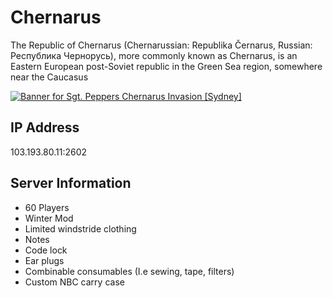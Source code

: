 # Chernarus

The Republic of Chernarus (Chernarussian: Republika Černarus, Russian: Республика Чернорусь), more commonly known as Chernarus, is an Eastern European post-Soviet republic in the Green Sea region, somewhere near the Caucasus

[![Banner for Sgt. Peppers Chernarus Invasion [Sydney]](https://cdn.battlemetrics.com/b/horizontal500x80px/26415831.png?foreground=%23EEEEEE&background=%23222222&lines=%23333333&linkColor=%231185ec&chartColor=%23FF0700)](https://www.battlemetrics.com/servers/dayz/26415831)

## IP Address
103.193.80.11:2602

## Server Information
- 60 Players
- Winter Mod
- Limited windstride clothing
- Notes
- Code lock
- Ear plugs
- Combinable consumables (I.e sewing, tape, filters)
- Custom NBC carry case